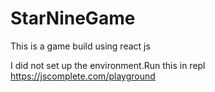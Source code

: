 # StarNineGame

This is a game build using react js

I did not set up the environment.Run this in repl https://jscomplete.com/playground
